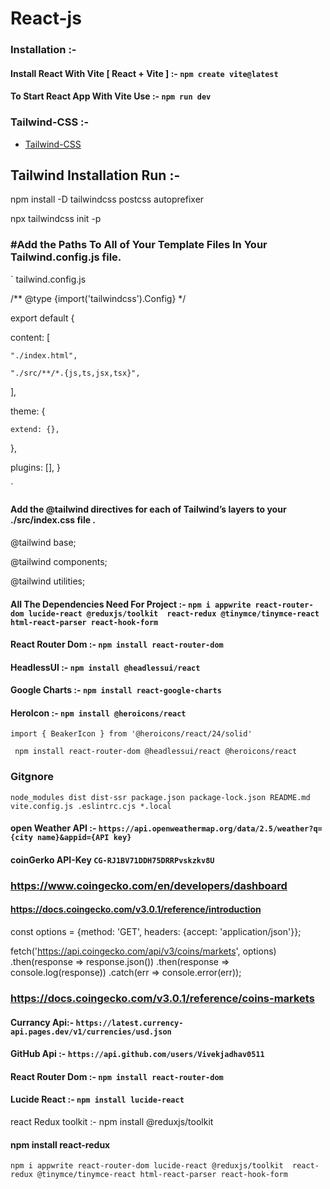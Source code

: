 
# React-js


### Installation :-

#### Install React With Vite [ React + Vite ] :- ` npm create vite@latest `

#### To Start React App With Vite Use :- ` npm run dev `


### Tailwind-CSS :-

- [ Tailwind-CSS ](https://tailwindcss.com/)

## Tailwind Installation Run :- 

npm install -D tailwindcss postcss autoprefixer

npx tailwindcss init -p

### #Add the Paths To All of Your Template Files In Your Tailwind.config.js file.

` tailwind.config.js


/** @type {import('tailwindcss').Config} */

export default {

  
  content: [
  
    "./index.html",
  
    "./src/**/*.{js,ts,jsx,tsx}",
  
  ],
  
  theme: {
  
    extend: {},
  
  },
  
  plugins: [],
}

`

####  Add the @tailwind directives for each of Tailwind’s layers to your ./src/index.css file .

@tailwind base;

@tailwind components;

@tailwind utilities; 

#### All The Dependencies Need For Project :- ` npm i appwrite react-router-dom lucide-react @reduxjs/toolkit  react-redux @tinymce/tinymce-react html-react-parser react-hook-form `

#### React Router Dom :- ` npm install react-router-dom `

#### HeadlessUI :- ` npm install @headlessui/react `

#### Google Charts :- `npm install react-google-charts`

#### HeroIcon :- ` npm install @heroicons/react `
`import { BeakerIcon } from '@heroicons/react/24/solid'`

` npm install react-router-dom @headlessui/react @heroicons/react`

### Gitgnore  

` node_modules
dist
dist-ssr
package.json
package-lock.json
README.md
vite.config.js
.eslintrc.cjs
*.local  `




#### open Weather API :- `https://api.openweathermap.org/data/2.5/weather?q={city name}&appid={API key} `


#### coinGerko API-Key `CG-RJ1BV71DDH75DRRPvskzkv8U	`

### https://www.coingecko.com/en/developers/dashboard

#### https://docs.coingecko.com/v3.0.1/reference/introduction

const options = {method: 'GET', headers: {accept: 'application/json'}};

fetch('https://api.coingecko.com/api/v3/coins/markets', options)
  .then(response => response.json())
  .then(response => console.log(response))
  .catch(err => console.error(err));

  ### https://docs.coingecko.com/v3.0.1/reference/coins-markets

  
#### Currancy Api:- `https://latest.currency-api.pages.dev/v1/currencies/usd.json`

#### GitHub Api :- `https://api.github.com/users/Vivekjadhav0511`
 
#### React Router Dom :- `npm install react-router-dom`

#### Lucide React :- `npm install lucide-react`
 
 react Redux toolkit :- npm install @reduxjs/toolkit

 #### npm install react-redux

  `npm i appwrite react-router-dom lucide-react @reduxjs/toolkit  react-redux @tinymce/tinymce-react html-react-parser react-hook-form`